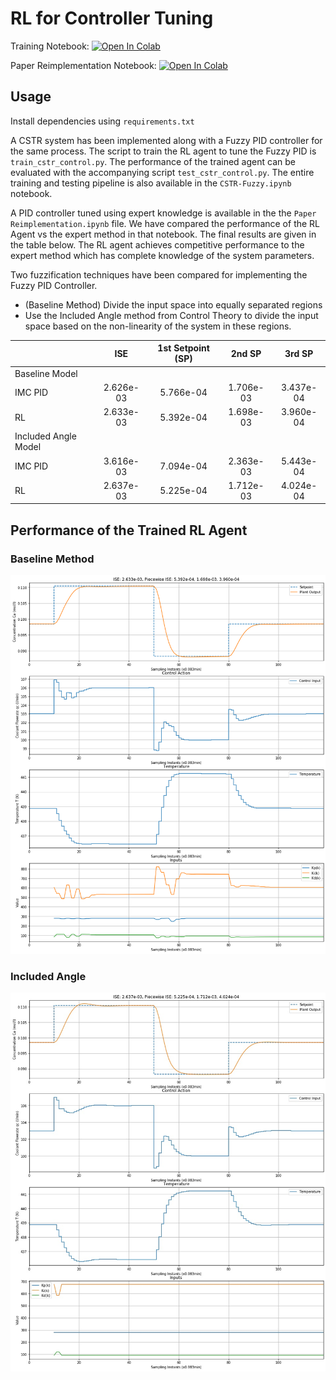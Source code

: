 # RL for Controller Tuning

Training Notebook: [![Open In Colab](https://colab.research.google.com/assets/colab-badge.svg)](https://colab.research.google.com/github/shivakanthsujit/RL-for-Controller-Tuning/blob/master/CSTR-Fuzzy.ipynb)

Paper Reimplementation Notebook: [![Open In Colab](https://colab.research.google.com/assets/colab-badge.svg)](<https://colab.research.google.com/github/shivakanthsujit/RL-for-Controller-Tuning/blob/master/Paper Reimplementation.ipynb>)

## Usage

Install dependencies using `requirements.txt`

A CSTR system has been implemented along with a Fuzzy PID controller for the same process. The script to train the RL agent to tune the Fuzzy PID is `train_cstr_control.py`. The performance of the trained agent can be evaluated with the accompanying script `test_cstr_control.py`. The entire training and testing pipeline is also available in the `CSTR-Fuzzy.ipynb` notebook.

A PID controller tuned using expert knowledge is available in the the `Paper Reimplementation.ipynb` file. We have compared the performance of the RL Agent vs the expert method in that notebook. The final results are given in the table below. The RL agent achieves competitive performance to the expert method which has complete knowledge of the system parameters.

Two fuzzification techniques have been compared for implementing the Fuzzy PID Controller.

* (Baseline Method) Divide the input space into equally separated regions
* Use the Included Angle method from Control Theory to divide the input space based on the non-linearity of the system in these regions.

|                      |    ISE    | 1st Setpoint (SP) |   2nd SP  |   3rd SP  |
|----------------------|:---------:|:-----------------:|:---------:|:---------:|
| Baseline Model       |           |                   |           |           |
| IMC PID              | 2.626e-03 |     5.766e-04     | 1.706e-03 | 3.437e-04 |
| RL                   | 2.633e-03 |     5.392e-04     | 1.698e-03 | 3.960e-04 |
| Included Angle Model |           |                   |           |           |
| IMC PID              | 3.616e-03 |     7.094e-04     | 2.363e-03 | 5.443e-04 |
| RL                   | 2.637e-03 |     5.225e-04     | 1.712e-03 | 4.024e-04 |

## Performance of the Trained RL Agent

### Baseline Method

![Baseline Method](assets/Performance1.jpg)

### Included Angle

![Included Angle](assets/Performance2.jpg)
